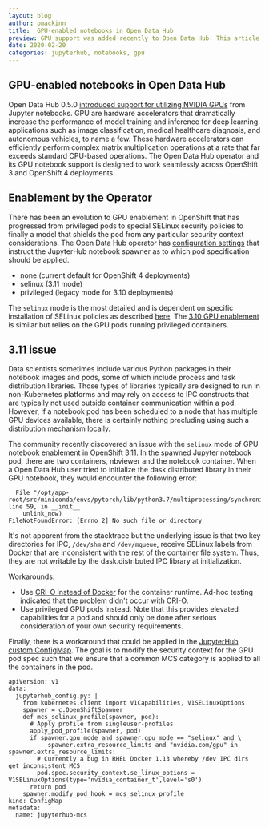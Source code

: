 ```yaml
---
layout: blog
author: pmackinn
title:  GPU-enabled notebooks in Open Data Hub
preview: GPU support was added recently to Open Data Hub. This article will go into a bit more detail about using this capability, including a known issue in OpenShift 3.11.
date: 2020-02-20
categories: jupyterhub, notebooks, gpu
---
```


GPU-enabled notebooks in Open Data Hub
------
Open Data Hub 0.5.0 [introduced support for utilizing NVIDIA GPUs](https://gitlab.com/opendatahub/opendatahub-operator/-/blob/v0.5.0/docs/enabling-gpu-aicoe-jupyterhub.adoc) from Jupyter notebooks. GPU are hardware accelerators that dramatically increase the performance of model training and inference for deep learning applications such as image classification, medical healthcare diagnosis, and autonomous vehicles, to name a few. These hardware accelerators can efficiently perform complex matrix multiplication operations at a rate that far exceeds standard CPU-based operations. The Open Data Hub operator and its GPU notebook support is designed to work seamlessly across OpenShift 3 and OpenShift 4 deployments.

Enablement by the Operator
------
There has been an evolution to GPU enablement in OpenShift that has progressed from privileged pods to special SELinux security policies to finally a model that shields the pod from any particular security context considerations. The Open Data Hub operator has [configuration settings](https://gitlab.com/opendatahub/opendatahub-operator/-/blob/v0.5.1/deploy/crds/opendatahub_v1alpha1_opendatahub_cr.yaml#L27) that instruct the JupyterHub notebook spawner as to which pod specification should be applied.

* none (current default for OpenShift 4 deployments)
* selinux (3.11 mode)
* privileged (legacy mode for 3.10 deployments)

The `selinux` mode is the most detailed and is dependent on specific installation of SELinux policies as described [here](https://github.com/zvonkok/origin-ci-gpu/blob/release-3.11/doc/How%20to%20use%20GPUs%20with%20DevicePlugin%20in%20OpenShift%203.11%20.pdf). The [3.10 GPU enablement](https://blog.openshift.com/how-to-use-gpus-with-deviceplugin-in-openshift-3-10/) is similar but relies on the GPU pods running privileged containers.

3.11 issue
------
Data scientists sometimes include various Python packages in their notebook images and pods, some of which include process and task distribution libraries. Those types of libraries typically are designed to run in non-Kubernetes platforms and may rely on access to IPC constructs that are typically not used outside container communication within a pod. However, if a notebook pod has been scheduled to a node that has multiple GPU devices available, there is certainly nothing precluding using such a distribution mechanism locally.

The community recently discovered an issue with the `selinux` mode of GPU notebook enablement in OpenShift 3.11. In the spawned Jupyter notebook pod, there are two containers, nbviewer and the notebook container. When a Open Data Hub user tried to initialize the dask.distributed library in their GPU notebook, they would encounter the following error:

```
  File "/opt/app-root/src/miniconda/envs/pytorch/lib/python3.7/multiprocessing/synchronize.py", line 59, in __init__
    unlink_now)
FileNotFoundError: [Errno 2] No such file or directory
```

It's not apparent from the stacktrace but the underlying issue is that two key directories for IPC, `/dev/shm` and `/dev/mqueue`, receive SELinux labels from Docker that are inconsistent with the rest of the container file system. Thus, they are not writable by the dask.distributed IPC library at initialization.

Workarounds:
* Use [CRI-O instead of Docker](https://docs.openshift.com/container-platform/3.11/crio/crio_runtime.html) for the container runtime. Ad-hoc testing indicated that the problem didn't occur with CRI-O.
* Use privileged GPU pods instead. Note that this provides elevated capabilities for a pod and should only be done after serious consideration of your own security requirements.

Finally, there is a workaround that could be applied in the [JupyterHub custom ConfigMap](https://gitlab.com/opendatahub/opendatahub-operator/-/tree/v0.5.1/roles/aicoe-jupyterhub#modifying-jupyterhub-server-behavior). The goal is to modify the security context for the GPU pod spec such that we ensure that a common MCS category is applied to all the containers in the pod.

```
apiVersion: v1
data:
  jupyterhub_config.py: |
    from kubernetes.client import V1Capabilities, V1SELinuxOptions
    spawner = c.OpenShiftSpawner
    def mcs_selinux_profile(spawner, pod):
      # Apply profile from singleuser-profiles
      apply_pod_profile(spawner, pod)
      if spawner.gpu_mode and spawner.gpu_mode == "selinux" and \
           spawner.extra_resource_limits and "nvidia.com/gpu" in spawner.extra_resource_limits:
        # Currently a bug in RHEL Docker 1.13 whereby /dev IPC dirs get inconsistent MCS
        pod.spec.security_context.se_linux_options = V1SELinuxOptions(type='nvidia_container_t',level='s0')
      return pod
    spawner.modify_pod_hook = mcs_selinux_profile
kind: ConfigMap
metadata:
  name: jupyterhub-mcs
```

